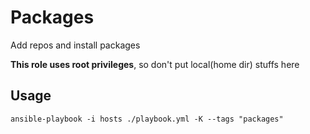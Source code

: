 # Packages

Add repos and install packages

**This role uses root privileges**, so don't put local(home dir) stuffs here

## Usage

`ansible-playbook -i hosts ./playbook.yml -K --tags "packages"`
